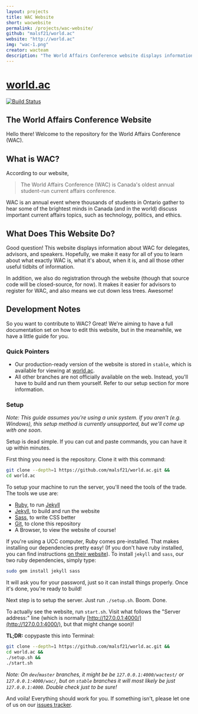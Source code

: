 ```yaml
---
layout: projects
title: WAC Website
short: wacwebsite
permalink: /projects/wac-website/
github: "malsf21/world.ac"
website: "http://world.ac"
img: "wac-1.png"
creator: wacteam
description: "The World Affairs Conference website displays information about the World Affairs Conference, as well as offering an online registration system."
---
```

# [world.ac](http://world.ac)
[![Build Status](https://travis-ci.org/malsf21/world.ac.svg?branch=master)](https://travis-ci.org/malsf21/world.ac)

## The World Affairs Conference Website

Hello there! Welcome to the repository for the World Affairs Conference (WAC).

## What is WAC?

According to our website,

> The World Affairs Conference (WAC) is Canada's oldest annual student-run current affairs conference.

WAC is an annual event where thousands of students in Ontario gather to hear some of the brightest minds in Canada (and in the world) discuss important current affairs topics, such as technology, politics, and ethics.

## What Does This Website Do?

Good question! This website displays information about WAC for delegates, advisors, and speakers. Hopefully, we make it easy for all of you to learn about what exactly WAC is, what it's about, when it is, and all those other useful tidbits of information.

In addition, we also do registration through the website (though that source code will be closed-source, for now). It makes it easier for advisors to register for WAC, and also means we cut down less trees. Awesome!

## Development Notes

So you want to contribute to WAC? Great! We're aiming to have a full documentation set on how to edit this website, but in the meanwhile, we have a little guide for you.

### Quick Pointers

* Our production-ready version of the website is stored in `stable`, which is available for viewing at [world.ac](http://world.ac).
* All other branches are not officially available on the web. Instead, you'll have to build and run them yourself. Refer to our setup section for more information.

### Setup

*Note: This guide assumes you're using a unix system. If you aren't (e.g. Windows), this setup method is currently unsupported, but we'll come up with one soon*.

Setup is dead simple. If you can cut and paste commands, you can have it up within minutes.

First thing you need is the repository. Clone it with this command:

```bash
git clone --depth=1 https://github.com/malsf21/world.ac.git &&
cd world.ac
```

To setup your machine to run the server, you'll need the tools of the trade. The tools we use are:

* [Ruby](https://www.ruby-lang.org/en/), to run [Jekyll](https://jekyllrb.com)
* [Jekyll](https://jekyllrb.com), to build and run the website
* [Sass](http://sass-lang.com/), to write CSS better
* [Git](https://git-scm.com/), to clone this repository
* A Browser, to view the website of course!

If you're using a UCC computer, Ruby comes pre-installed. That makes installing our dependencies pretty easy! (If you don't have ruby installed, you can find instructions [on their website](https://www.ruby-lang.org/en/)). To install `jekyll` and `sass`, our two ruby dependencies, simply type:

```bash
sudo gem install jekyll sass
```

It will ask you for your password, just so it can install things properly. Once it's done, you're ready to build!

Next step is to setup the server. Just run `./setup.sh`. Boom. Done.

To actually see the website, run `start.sh`. Visit what follows the "Server address:" line (which is normally [http://127.0.0.1:4000/](http://127.0.0.1:4000/), but that might change soon)!

**TL;DR:** copypaste this into Terminal:

```bash
git clone --depth=1 https://github.com/malsf21/world.ac.git &&
cd world.ac &&
./setup.sh &&
./start.sh
```

*Note: On `dev`/`master` branches, it might be be `127.0.0.1:4000/wactest/` or `127.0.0.1:4000/wac/`, but on `stable` branches it will most likely be just `127.0.0.1:4000`. Double check just to be sure!*

And voila! Everything should work for you. If something isn't, please let one of us on our [issues tracker](https://github.com/malsf21/world.ac/issues).
